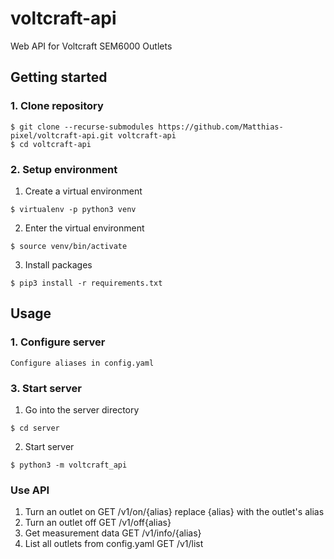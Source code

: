 # voltcraft-api
Web API for Voltcraft SEM6000 Outlets

## Getting started
### 1. Clone repository
```
$ git clone --recurse-submodules https://github.com/Matthias-pixel/voltcraft-api.git voltcraft-api
$ cd voltcraft-api
```

### 2. Setup environment
1. Create a virtual environment
```
$ virtualenv -p python3 venv
```

2. Enter the virtual environment
```
$ source venv/bin/activate
```

3. Install packages
```
$ pip3 install -r requirements.txt
```

## Usage
### 1. Configure server
    Configure aliases in config.yaml

### 3. Start server
1. Go into the server directory
```
$ cd server
```

2. Start server
```
$ python3 -m voltcraft_api
```

### Use API
1. Turn an outlet on
    GET /v1/on/{alias}
    replace {alias} with the outlet's alias
2. Turn an outlet off
    GET /v1/off{alias}
3. Get measurement data
    GET /v1/info/{alias}
4. List all outlets from config.yaml
    GET /v1/list